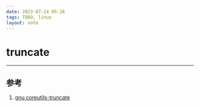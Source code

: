 ```yaml
---
date: 2023-07-24 05:28
tags: TODO, linux
layout: note
---
```


# truncate

---


## 参考

1. [gnu coreutils-truncate](https://www.gnu.org/software/coreutils/manual/html_node/truncate-invocation.html#truncate-invocation)
